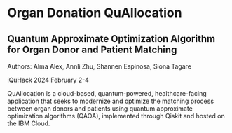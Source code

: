 # Organ Donation QuAllocation
## Quantum Approximate Optimization Algorithm for Organ Donor and Patient Matching

Authors: Alma Alex, Annli Zhu, Shannen Espinosa, Siona Tagare

iQuHack 2024
February 2-4

QuAllocation is a cloud-based, quantum-powered, healthcare-facing application that seeks to modernize and optimize the matching process between organ donors and patients using quantum approximate optimization algorithms (QAOA), implemented through Qiskit and hosted on the IBM Cloud.
